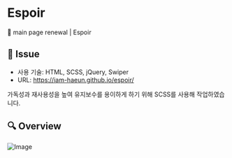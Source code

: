 # Espoir
🎨 main page renewal | Espoir

## 📝 Issue
- 사용 기술: HTML, SCSS, jQuery, Swiper
- URL: https://iam-haeun.github.io/espoir/

가독성과 재사용성을 높여 유지보수를 용이하게 하기 위해 SCSS를 사용해 작업하였습니다.

## 🔍 Overview
![Image](https://github.com/user-attachments/assets/01b57155-0c81-4c16-834c-f90a6d28a7f0)
